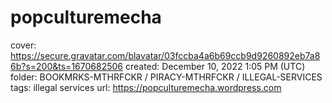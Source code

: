 # popculturemecha

cover: https://secure.gravatar.com/blavatar/03fccba4a6b69ccb9d9260892eb7a86b?s=200&ts=1670682506
created: December 10, 2022 1:05 PM (UTC)
folder: BOOKMRKS-MTHRFCKR / PIRACY-MTHRFCKR / ILLEGAL-SERVICES
tags: illegal services
url: https://popculturemecha.wordpress.com